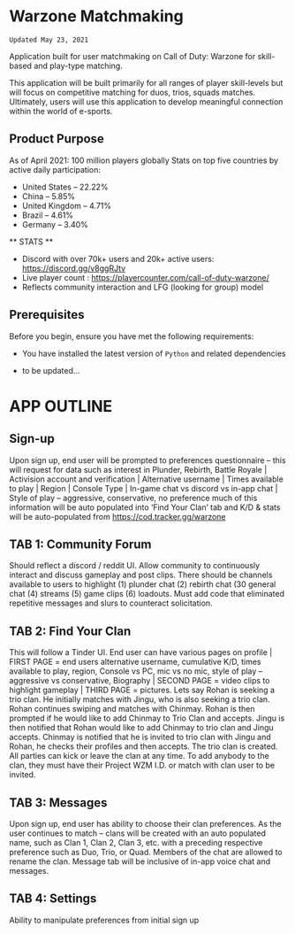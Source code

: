 # Warzone Matchmaking

`Updated May 23, 2021`

Application built for user matchmaking on Call of Duty: Warzone for skill-based and play-type matching.

This application will be built primarily for all ranges of player skill-levels but will focus on competitive matching for duos, trios, squads matches. Ultimately, users will use this application to develop meaningful connection within the world of e-sports.

## Product Purpose

As of April 2021: 100 million players globally
Stats on top five countries by active daily participation:

* United States – 22.22%
* China – 5.85%
* United Kingdom – 4.71%
* Brazil – 4.61%
* Germany – 3.40%

** STATS **

- Discord with over 70k+ users and 20k+ active users: <https://discord.gg/v8ggRJtv>
- Live player count : <https://playercounter.com/call-of-duty-warzone/>
- Reflects community interaction and LFG (looking for group) model

## Prerequisites

Before you begin, ensure you have met the following requirements:

* You have installed the latest version of `Python` and related dependencies

* to be updated...

# APP OUTLINE

## Sign-up

Upon sign up, end user will be prompted to preferences questionnaire – this will request for data such as interest in Plunder, Rebirth, Battle Royale | Activision account and verification | Alternative username | Times available to play | Region | Console Type | In-game chat vs discord vs in-app chat | Style of play – aggressive, conservative, no preference much of this information will be auto populated into ‘Find Your Clan’ tab and K/D & stats will be auto-populated from https://cod.tracker.gg/warzone


## TAB 1: Community Forum

Should reflect a discord / reddit UI. Allow community to continuously interact and discuss gameplay and post clips. There should be channels available to users to highlight (1) plunder chat (2) rebirth chat (30 general chat (4) streams (5) game clips (6) loadouts.
Must add code that eliminated repetitive messages and slurs to counteract solicitation.

## TAB 2: Find Your Clan

This will follow a Tinder UI. End user can have various pages on profile | FIRST PAGE = end users alternative username, cumulative K/D, times available to play, region, Console vs PC, mic vs no mic, style of play – aggressive vs conservative, Biography | SECOND PAGE = video clips to highlight gameplay | THIRD PAGE = pictures.
Lets say Rohan is seeking a trio clan. He initially matches with Jingu, who is also seeking a trio clan. Rohan continues swiping and matches with Chinmay. Rohan is then prompted if he would like to add Chinmay to Trio Clan and accepts. Jingu is then notified that Rohan would like to add Chinmay to trio clan and Jingu accepts. Chinmay is notified that he is invited to trio clan with Jingu and Rohan, he checks their profiles and then accepts. The trio clan is created. All parties can kick or leave the clan at any time. To add anybody to the clan, they must have their Project WZM I.D. or match with clan user to be invited. 

## TAB 3: Messages

Upon sign up, end user has ability to choose their clan preferences. As the user continues to match – clans will be created with an auto populated name, such as Clan 1, Clan 2, Clan 3, etc. with a preceding respective preference such as Duo, Trio, or Quad. Members of the chat are allowed to rename the clan.
Message tab will be inclusive of in-app voice chat and messages. 

## TAB 4: Settings

Ability to manipulate preferences from initial sign up 